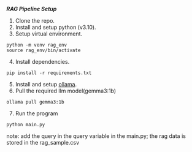 ***RAG Pipeline Setup***

1. Clone the repo.
2. Install and setup python (v3.10).
3. Setup virtual environment.
```
python -m venv rag_env
source rag_env/bin/activate
```
4. Install dependencies.
```
pip install -r requirements.txt
```
5. Install and setup [ollama](https://ollama.com/download).
6. Pull the required llm model(gemma3:1b)
```
ollama pull gemma3:1b
```
7. Run the program 
```
python main.py
```

note: add the query in the query variable in the main.py; the rag data is stored in the rag_sample.csv
